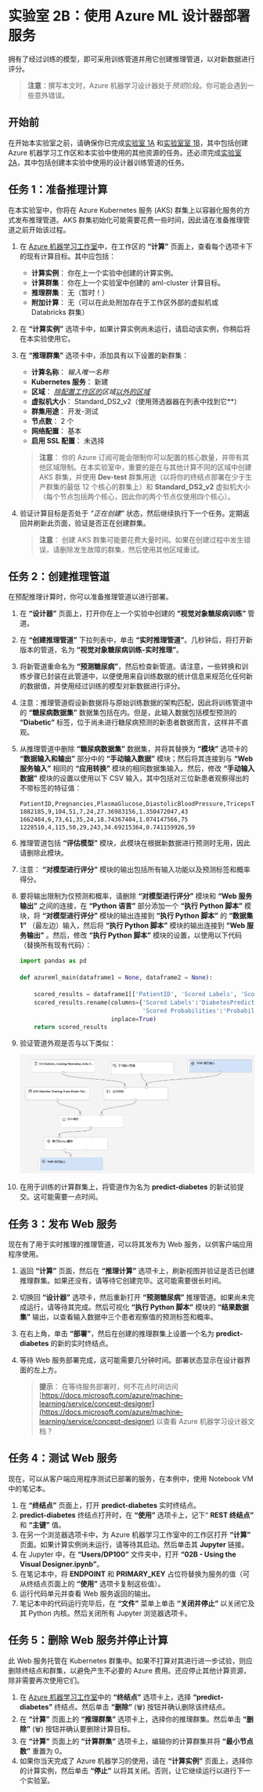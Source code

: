 ﻿# 实验室 2B：使用 Azure ML 设计器部署服务

拥有了经过训练的模型，即可采用训练管道并用它创建推理管道，以对新数据进行评分。

> **注意**：撰写本文时，Azure 机器学习设计器处于*预览*阶段。你可能会遇到一些意外错误。

## 开始前

在开始本实验室之前，请确保你已完成[实验室 1A](Lab01A.md) 和[实验室室 1B](Lab01B.md)，其中包括创建 Azure 机器学习工作区和本实验中使用的其他资源的任务。还必须完成[实验室 2A](Lab02A.md)，其中包括创建本实验中使用的设计器训练管道的任务。

## 任务 1：准备推理计算

在本实验室中，你将在 Azure Kubernetes 服务 (AKS) 群集上以容器化服务的方式发布推理管道。AKS 群集初始化可能需要花费一些时间，因此请在准备推理管道之前开始该过程。

1. 在 [Azure 机器学习工作室](https://ml.azure.com)中，在工作区的 **“计算”** 页面上，查看每个选项卡下的现有计算目标。其中应包括：
    * **计算实例**： 你在上一个实验中创建的计算实例。
    * **计算群集**： 你在上一个实验室中创建的 aml-cluster 计算目标。
    * **推理群集**： 无（暂时！）
    * **附加计算**： 无（可以在此处附加存在于工作区外部的虚拟机或 Databricks 群集）

2. 在 **“计算实例”** 选项卡中，如果计算实例尚未运行，请启动该实例，你稍后将在本实验使用它。

3. 在 **“推理群集”** 选项卡中，添加具有以下设置的新群集：
    * **计算名称**： *输入唯一名称*
    * **Kubernetes 服务**： 新建
    * **区域**： *<u>除配置工作区的</u>区域<u>以外的区域</u>*
    * **虚拟机大小**： Standard_DS2_v2（使用筛选器器在列表中找到它**）
    * **群集用途**： 开发-测试
    * **节点数**： 2 个
    * **网络配置**： 基本
    * **启用 SSL 配置**： 未选择

    > **注意**： 你的 Azure 订阅可能会限制你可以配置的核心数量，并带有其他区域限制。在本实验室中，重要的是在与其他计算不同的区域中创建 AKS 群集，并使用 **Dev-test** 群集用途（以将你的终结点部署在少于生产群集的最低 12 个核心的群集上）和 **Standard_DS2_v2** 虚拟机大小（每个节点包括两个核心，因此你的两个节点仅使用四个核心）。

4. 验证计算目标是否处于 *“正在创建”* 状态，然后继续执行下一个任务。定期返回并刷新此页面，验证是否正在创建群集。

    > **注意**： 创建 AKS 群集可能要花费大量时间。如果在创建过程中发生错误，请删除发生故障的群集，然后使用其他区域重试。

## 任务 2：创建推理管道

在预配推理计算时，你可以准备推理管道以进行部署。

1. 在 **“设计器”** 页面上，打开你在上一个实验中创建的 **“视觉对象糖尿病训练”** 管道。
2. 在 **“创建推理管道”** 下拉列表中，单击 **“实时推理管道”**。几秒钟后，将打开新版本的管道，名为 **“视觉对象糖尿病训练-实时推理”**。
3. 将新管道重命名为 **“预测糖尿病”**，然后检查新管道。请注意，一些转换和训练步骤已封装在此管道中，以便使用来自训练数据的统计信息来规范化任何新的数据值，并使用经过训练的模型对新数据进行评分。
4. 注意：推理管道假设新数据将与原始训练数据的架构匹配，因此将训练管道中的 **“糖尿病数据集”** 数据集包括在内。但是，此输入数据包括模型预测的 **“Diabetic”** 标签，位于尚未进行糖尿病预测的新患者数据而言，这样并不直观。
5. 从推理管道中删除 **“糖尿病数据集”** 数据集，并将其替换为 **“模块”** 选项卡的 **“数据输入和输出”** 部分中的 **“手动输入数据”** 模块；然后将其连接到与 **“Web 服务输入”** 相同的 **“应用转换”** 模块的相同数据集输入。然后，修改 **“手动输入数据”** 模块的设置以使用以下 CSV 输入，其中包括对三位新患者观察得出的不带标签的特征值：

    ```CSV
    PatientID,Pregnancies,PlasmaGlucose,DiastolicBloodPressure,TricepsThickness,SerumInsulin,BMI,DiabetesPedigree,Age
    1882185,9,104,51,7,24,27.36983156,1.350472047,43
    1662484,6,73,61,35,24,18.74367404,1.074147566,75
    1228510,4,115,50,29,243,34.69215364,0.741159926,59
    ```

6. 推理管道包括 **“评估模型”** 模块，此模块在根据新数据进行预测时无用，因此请删除此模块。
7. 注意： **“对模型进行评分”** 模块的输出包括所有输入功能以及预测标签和概率得分。 
8. 要将输出限制为仅预测和概率，请删除 **“对模型进行评分”** 模块和 **“Web 服务输出”** 之间的连接，在 **“Python 语言”** 部分添加一个 **“执行 Python 脚本”** 模块，将 **“对模型进行评分”** 模块的输出连接到 **“执行 Python 脚本”** 的 **“数据集 1”** （最左边）输入，然后将 **“执行 Python 脚本”** 模块的输出连接到 **“Web 服务输出”** 。然后，修改 **“执行 Python 脚本”** 模块的设置，以使用以下代码（替换所有现有代码）：

    ```Python
    import pandas as pd

    def azureml_main(dataframe1 = None, dataframe2 = None):

        scored_results = dataframe1[['PatientID', 'Scored Labels', 'Scored Probabilities']]
        scored_results.rename(columns={'Scored Labels':'DiabetesPrediction',
                                       'Scored Probabilities':'Probability'},
                              inplace=True)
        return scored_results
    ```

9. 验证管道外观是否与以下类似：

    ![视觉对象推理管道](images/visual-inference.jpg)

10. 在用于训练的计算群集上，将管道作为名为 **predict-diabetes** 的新试验提交。这可能需要一点时间。

## 任务 3：发布 Web 服务

现在有了用于实时推理的推理管道，可以将其发布为 Web 服务，以供客户端应用程序使用。

1. 返回 **“计算”** 页面，然后在 **“推理计算”** 选项卡上，刷新视图并验证是否已创建推理群集。如果还没有，请等待它创建完毕。这可能需要很长时间。
2. 切换回 **“设计器”** 选项卡，然后重新打开 **“预测糖尿病”** 推理管道。如果尚未完成运行，请等待其完成。然后可视化 **“执行 Python 脚本”** 模块的 **“结果数据集”** 输出，以查看输入数据中三个患者观察值的预测标签和概率。
3. 在右上角，单击 **“部署”**，然后在创建的推理群集上设置一个名为 **predict-diabetes** 的新的实时终结点。
4. 等待 Web 服务部署完成，这可能需要几分钟时间。部署状态显示在设计器界面的左上方。

    > **提示**： 在等待服务部署时，何不花点时间访问 [https://docs.microsoft.com/azure/machine-learning/service/concept-designer](https://docs.microsoft.com/azure/machine-learning/service/concept-designer) 以查看 Azure 机器学习设计器文档？

## 任务 4：测试 Web 服务

现在，可以从客户端应用程序测试已部署的服务，在本例中，使用 Notebook VM 中的笔记本。

1. 在 **“终结点”** 页面上，打开 **predict-diabetes** 实时终结点。
2. **predict-diabetes** 终结点打开时，在 **“使用”** 选项卡上，记下“ **REST 终结点”** 和 **“主键”** 值。
3. 在另一个浏览器选项卡中，为 Azure 机器学习工作室中的工作区打开 **“计算”** 页面。如果计算实例尚未运行，请等待其启动。然后单击其 **Jupyter** 链接。
4. 在 Jupyter 中，在 **“Users/DP100”** 文件夹中，打开 **“02B - Using the Visual Designer.ipynb”**。
5. 在笔记本中，将 **ENDPOINT** 和 **PRIMARY_KEY** 占位符替换为服务的值（可从终结点页面上的 **“使用”** 选项卡复制这些值）。
6. 运行代码单元并查看 Web 服务返回的输出。
7. 笔记本中的代码运行完毕后，在 **“文件”** 菜单上单击 **“关闭并停止”** 以关闭它及其 Python 内核。然后关闭所有 Jupyter 浏览器选项卡。

## 任务 5：删除 Web 服务并停止计算

此 Web 服务托管在 Kubernetes 群集中。如果不打算对其进行进一步试验，则应删除终结点和群集，以避免产生不必要的 Azure 费用。还应停止其他计算资源，除非需要再次使用它们。

1. 在 [Azure 机器学习工作室](https://ml.azure.com)中的 **“终结点”** 选项卡上，选择 **“predict-diabetes”** 终结点。然后单击 **“删除”** (&#128465;) 按钮并确认删除该终结点。
2. 在 **“计算”** 页面上的 **“推理群集”** 选项卡上，选择你的推理群集。然后单击 **“删除”** (&#128465;) 按钮并确认要删除计算目标。
3. 在 **“计算”** 页面上的 **“计算群集”** 选项卡上，编辑你的计算群集并将 **“最小节点数”** 重置为 0。
4. 如果你当天完成了 Azure 机器学习的使用，请在 **“计算实例”** 页面上，选择你的计算实例，然后单击 **“停止”** 以将其关闭。否则，让它继续运行以进行下一个实验室。
